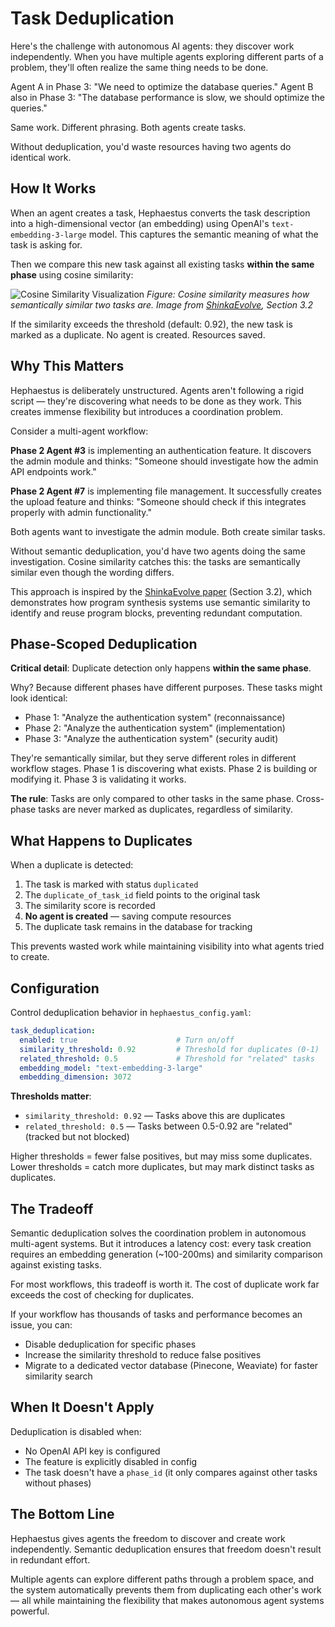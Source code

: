 # Task Deduplication

Here's the challenge with autonomous AI agents: they discover work independently. When you have multiple agents exploring different parts of a problem, they'll often realize the same thing needs to be done.

Agent A in Phase 3: "We need to optimize the database queries."
Agent B also in Phase 3: "The database performance is slow, we should optimize the queries."

Same work. Different phrasing. Both agents create tasks.

Without deduplication, you'd waste resources having two agents do identical work.

## How It Works

When an agent creates a task, Hephaestus converts the task description into a high-dimensional vector (an embedding) using OpenAI's `text-embedding-3-large` model. This captures the semantic meaning of what the task is asking for.

Then we compare this new task against all existing tasks **within the same phase** using cosine similarity:

![Cosine Similarity Visualization](/img/cosine_similarity.png)
*Figure: Cosine similarity measures how semantically similar two tasks are. Image from [ShinkaEvolve](https://arxiv.org/pdf/2509.19349), Section 3.2*

If the similarity exceeds the threshold (default: 0.92), the new task is marked as a duplicate. No agent is created. Resources saved.

## Why This Matters

Hephaestus is deliberately unstructured. Agents aren't following a rigid script — they're discovering what needs to be done as they work. This creates immense flexibility but introduces a coordination problem.

Consider a multi-agent workflow:

**Phase 2 Agent #3** is implementing an authentication feature. It discovers the admin module and thinks: "Someone should investigate how the admin API endpoints work."

**Phase 2 Agent #7** is implementing file management. It successfully creates the upload feature and thinks: "Someone should check if this integrates properly with admin functionality."

Both agents want to investigate the admin module. Both create similar tasks.

Without semantic deduplication, you'd have two agents doing the same investigation. Cosine similarity catches this: the tasks are semantically similar even though the wording differs.

This approach is inspired by the [ShinkaEvolve paper](https://arxiv.org/pdf/2509.19349) (Section 3.2), which demonstrates how program synthesis systems use semantic similarity to identify and reuse program blocks, preventing redundant computation.

## Phase-Scoped Deduplication

**Critical detail**: Duplicate detection only happens **within the same phase**.

Why? Because different phases have different purposes. These tasks might look identical:

- Phase 1: "Analyze the authentication system" (reconnaissance)
- Phase 2: "Analyze the authentication system" (implementation)
- Phase 3: "Analyze the authentication system" (security audit)

They're semantically similar, but they serve different roles in different workflow stages. Phase 1 is discovering what exists. Phase 2 is building or modifying it. Phase 3 is validating it works.

**The rule**: Tasks are only compared to other tasks in the same phase. Cross-phase tasks are never marked as duplicates, regardless of similarity.

## What Happens to Duplicates

When a duplicate is detected:
1. The task is marked with status `duplicated`
2. The `duplicate_of_task_id` field points to the original task
3. The similarity score is recorded
4. **No agent is created** — saving compute resources
5. The duplicate task remains in the database for tracking

This prevents wasted work while maintaining visibility into what agents tried to create.

## Configuration

Control deduplication behavior in `hephaestus_config.yaml`:

```yaml
task_deduplication:
  enabled: true                      # Turn on/off
  similarity_threshold: 0.92         # Threshold for duplicates (0-1)
  related_threshold: 0.5             # Threshold for "related" tasks
  embedding_model: "text-embedding-3-large"
  embedding_dimension: 3072
```

**Thresholds matter**:
- `similarity_threshold: 0.92` — Tasks above this are duplicates
- `related_threshold: 0.5` — Tasks between 0.5-0.92 are "related" (tracked but not blocked)

Higher thresholds = fewer false positives, but may miss some duplicates.
Lower thresholds = catch more duplicates, but may mark distinct tasks as duplicates.

## The Tradeoff

Semantic deduplication solves the coordination problem in autonomous multi-agent systems. But it introduces a latency cost: every task creation requires an embedding generation (~100-200ms) and similarity comparison against existing tasks.

For most workflows, this tradeoff is worth it. The cost of duplicate work far exceeds the cost of checking for duplicates.

If your workflow has thousands of tasks and performance becomes an issue, you can:
- Disable deduplication for specific phases
- Increase the similarity threshold to reduce false positives
- Migrate to a dedicated vector database (Pinecone, Weaviate) for faster similarity search

## When It Doesn't Apply

Deduplication is disabled when:
- No OpenAI API key is configured
- The feature is explicitly disabled in config
- The task doesn't have a `phase_id` (it only compares against other tasks without phases)

## The Bottom Line

Hephaestus gives agents the freedom to discover and create work independently. Semantic deduplication ensures that freedom doesn't result in redundant effort.

Multiple agents can explore different paths through a problem space, and the system automatically prevents them from duplicating each other's work — all while maintaining the flexibility that makes autonomous agent systems powerful.
